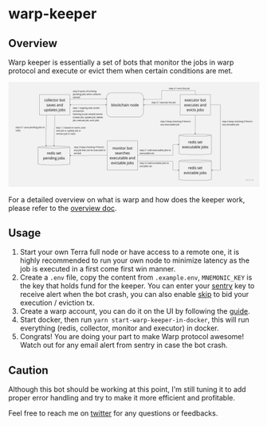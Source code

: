 # warp-keeper

## Overview

Warp keeper is essentially a set of bots that monitor the jobs in warp protocol and execute or evict them when certain conditions are met.

![warp flow chart](warp_flow_chart.jpg)

For a detailed overview on what is warp and how does the keeper work, please refer to the [overview doc](OVERVIEW.MD).

## Usage

1. Start your own Terra full node or have access to a remote one, it is highly recommended to run your own node to minimize latency as the job is executed in a first come first win manner.
2. Create a `.env` file, copy the content from `.example.env`, `MNEMONIC_KEY` is the key that holds fund for the keeper. You can enter your [sentry](https://sentry.io/) key to receive alert when the bot crash, you can also enable [skip](https://skip.money/) to bid your execution / eviction tx.
3. Create a warp account, you can do it on the UI by following the [guide](https://docs.warp.money/get-started).
4. Start docker, then run `yarn start-warp-keeper-in-docker`, this will run everything (redis, collector, monitor and executor) in docker.
5. Congrats! You are doing your part to make Warp protocol awesome! Watch out for any email alert from sentry in case the bot crash.

## Caution

Although this bot should be working at this point, I'm still tuning it to add proper error handling and try to make it more efficient and profitable.

Feel free to reach me on [twitter](https://twitter.com/llllllluuc) for any questions or feedbacks.
